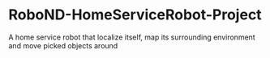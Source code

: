 # RoboND-HomeServiceRobot-Project
A home service robot that localize itself, map its surrounding environment and move picked objects around
